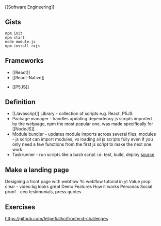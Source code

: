 [[Software Engineering]]

## Gists
```
npm init
npm start
node module.js
npm install rxjs
```

## Frameworks
- [[React]]
- [[React-Native]]
* [[P5JS]]

## Definition
- [[Javascript]] Library - collection of scripts e.g. React, P5JS
- Package manager - handles updating dependency js scripts imported by the webpage, npm the most popular one, was made specifically for [[NodeJS]]
- Module bundler - updates module imports across several files, modules - js script can import modules, vs loading all js scripts fully even if you only need a few functions from the first js script to make the next one work  
- Taskrunner - run scripts like a bash script i.e. test, build, deploy
[source](https://peterxjang.com/blog/modern-javascript-explained-for-dinosaurs.html)

## Make a landing page
Designing a front page with webflow
Yc webflow tutorial in yt
Value prop clear - video bg looks great
Demo
Features
How it works
Personas
Social proof - ceo testimonials, press quotes

## Exercises
https://github.com/felipefialho/frontend-challenges